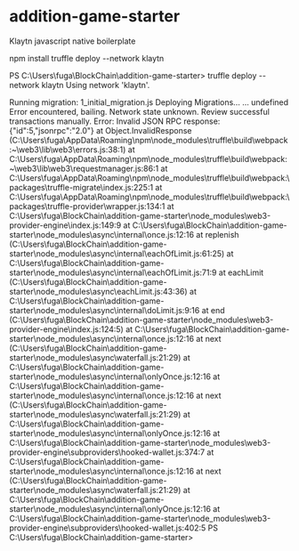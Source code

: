 # addition-game-starter
Klaytn javascript native boilerplate


npm install
truffle deploy --network klaytn



PS C:\Users\fuga\BlockChain\addition-game-starter> truffle  deploy --network klaytn
Using network 'klaytn'.

Running migration: 1_initial_migration.js
  Deploying Migrations...
  ... undefined
Error encountered, bailing. Network state unknown. Review successful transactions manually.
Error: Invalid JSON RPC response: {"id":5,"jsonrpc":"2.0"}
    at Object.InvalidResponse (C:\Users\fuga\AppData\Roaming\npm\node_modules\truffle\build\webpack:\~\web3\lib\web3\errors.js:38:1)
    at C:\Users\fuga\AppData\Roaming\npm\node_modules\truffle\build\webpack:\~\web3\lib\web3\requestmanager.js:86:1
    at C:\Users\fuga\AppData\Roaming\npm\node_modules\truffle\build\webpack:\packages\truffle-migrate\index.js:225:1
    at C:\Users\fuga\AppData\Roaming\npm\node_modules\truffle\build\webpack:\packages\truffle-provider\wrapper.js:134:1
    at C:\Users\fuga\BlockChain\addition-game-starter\node_modules\web3-provider-engine\index.js:149:9
    at C:\Users\fuga\BlockChain\addition-game-starter\node_modules\async\internal\once.js:12:16
    at replenish (C:\Users\fuga\BlockChain\addition-game-starter\node_modules\async\internal\eachOfLimit.js:61:25)
    at C:\Users\fuga\BlockChain\addition-game-starter\node_modules\async\internal\eachOfLimit.js:71:9
    at eachLimit (C:\Users\fuga\BlockChain\addition-game-starter\node_modules\async\eachLimit.js:43:36)
    at C:\Users\fuga\BlockChain\addition-game-starter\node_modules\async\internal\doLimit.js:9:16
    at end (C:\Users\fuga\BlockChain\addition-game-starter\node_modules\web3-provider-engine\index.js:124:5)
    at C:\Users\fuga\BlockChain\addition-game-starter\node_modules\async\internal\once.js:12:16
    at next (C:\Users\fuga\BlockChain\addition-game-starter\node_modules\async\waterfall.js:21:29)
    at C:\Users\fuga\BlockChain\addition-game-starter\node_modules\async\internal\onlyOnce.js:12:16
    at C:\Users\fuga\BlockChain\addition-game-starter\node_modules\async\internal\once.js:12:16
    at next (C:\Users\fuga\BlockChain\addition-game-starter\node_modules\async\waterfall.js:21:29)
    at C:\Users\fuga\BlockChain\addition-game-starter\node_modules\async\internal\onlyOnce.js:12:16
    at C:\Users\fuga\BlockChain\addition-game-starter\node_modules\web3-provider-engine\subproviders\hooked-wallet.js:374:7
    at C:\Users\fuga\BlockChain\addition-game-starter\node_modules\async\internal\once.js:12:16
    at next (C:\Users\fuga\BlockChain\addition-game-starter\node_modules\async\waterfall.js:21:29)
    at C:\Users\fuga\BlockChain\addition-game-starter\node_modules\async\internal\onlyOnce.js:12:16
    at C:\Users\fuga\BlockChain\addition-game-starter\node_modules\web3-provider-engine\subproviders\hooked-wallet.js:402:5
PS C:\Users\fuga\BlockChain\addition-game-starter> 